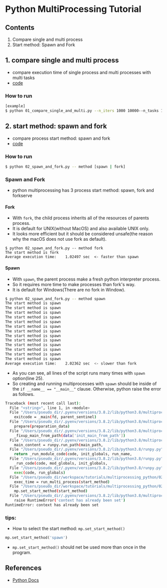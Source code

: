 # Python MultiProcessing Tutorial

## Contents

1. Compare single and multi process
1. Start method: Spawn and Fork 

## 1. compare single and multi process

- compare execution time of single process and multi processes with multi tasks
- [code](./01_compare_single_and_multi.py)

### How to run

```bash
[example]
$ python 01_compare_single_and_multi.py --n_iters 1000 10000--n_tasks 1 2 3 4
```

## 2. start method: spawn and fork

- compare process start method: spawn and fork
- [code](./02_spawn_and_fork.py)


### How to run

```bash
$ python 02_spawn_and_fork.py -- method [spawn | fork]
```

### Spawn and Fork

- python multiprocessing has 3 process start method: spawn, fork and forkserve

#### Fork

- With `fork`, the child process inherits all of the resources of parents process.
- It is default for UNIX(without MacOS) and also available UNIX only.
- It looks more efficient but it should be considered unsafe(the reason why the macOS does not use fork as default).

```
$ python 02_spawn_and_fork.py -- method fork
The start method is fork
Average execution time:    1.02497 sec  <- faster than spawn
```

#### Spawn
- With `spawn`, the parent process make a fresh python interpreter process.
- So it requires more time to make processes than fork's way.
- It is default for Windows(There are no fork in Window).

```bash
$ python 02_spawn_and_fork.py -- method spawn
The start method is spawn
The start method is spawn
The start method is spawn
The start method is spawn
The start method is spawn
The start method is spawn
The start method is spawn
The start method is spawn
The start method is spawn
The start method is spawn
The start method is spawn
The start method is spawn
The start method is spawn
Average execution time:    2.02362 sec  <- slower than fork
```

- As you can see, all lines of the script runs many times with `spawn` option(line 25).
- So creating and running multiprocesses with `spawn` should be inside of the `if __name__ == "__main__"` clause. Otherwise, python raise the error as follows.

```bash
Traceback (most recent call last):
  File "<string>", line 1, in <module>
  File "/Users/pseudo_dir/.pyenv/versions/3.8.2/lib/python3.8/multiprocessing/spawn.py", line 116, in spawn_main
    exitcode = _main(fd, parent_sentinel)
  File "/Users/pseudo_dir/.pyenv/versions/3.8.2/lib/python3.8/multiprocessing/spawn.py", line 125, in _main
    prepare(preparation_data)
  File "/Users/pseudo_dir/.pyenv/versions/3.8.2/lib/python3.8/multiprocessing/spawn.py", line 236, in prepare
    _fixup_main_from_path(data['init_main_from_path'])
  File "/Users/pseudo_dir/.pyenv/versions/3.8.2/lib/python3.8/multiprocessing/spawn.py", line 287, in _fixup_main_from_path
    main_content = runpy.run_path(main_path,
  File "/Users/pseudo_dir/.pyenv/versions/3.8.2/lib/python3.8/runpy.py", line 263, in run_path
    return _run_module_code(code, init_globals, run_name,
  File "/Users/pseudo_dir/.pyenv/versions/3.8.2/lib/python3.8/runpy.py", line 96, in _run_module_code
    _run_code(code, mod_globals, init_globals,
  File "/Users/pseudo_dir/.pyenv/versions/3.8.2/lib/python3.8/runpy.py", line 86, in _run_code
    exec(code, run_globals)
  File "/Users/pseudo_dir/workspace/tutorials/multiprocessing_python/02_spawn_and_fork.py", line 37, in <module>
    exec_time = run_multi_process(start_method)
  File "/Users/pseudo_dir/workspace/tutorials/multiprocessing_python/02_spawn_and_fork.py", line 28, in run_multi_process
    mp.set_start_method(start_method)
  File "/Users/pseudo_dir/.pyenv/versions/3.8.2/lib/python3.8/multiprocessing/context.py", line 243, in set_start_method
    raise RuntimeError('context has already been set')
RuntimeError: context has already been set
```

### tips:

- How to select the start method: `mp.set_start_method()`

```python
mp.set_start_method('spawn')
```

- `mp.set_start_method()` should net be used more than once in the program.

## References

- [Python Docs](<https://docs.python.org/3/library/multiprocessing.html>)
